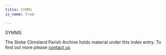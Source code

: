 ```yaml
---
title: SYMMS
is_name: true

---
```


SYMMS


The Stoke Climsland Parish Archive holds material under this index entry. To find out more please [contact us](/contact/)

